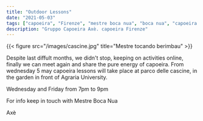 ```yaml
---
title: "Outdoor Lessons"
date: "2021-05-03"
tags: ["capoeira", "Firenze", "mestre boca nua", "boca nua", "capoeira axè"]
description: "Gruppo Capoeira Axè. capoeira Firenze"
---
```


{{< figure src="/images/cascine.jpg" title="Mestre tocando berimbau" >}}

Despite last diffult months, we didn't stop, keeping on activities online,
finally we can meet again and share the pure energy of capoeira.
From wednesday 5 may capoeira lessons will take place at parco delle cascine, in the garden 
in front of Agraria University.

Wednesday and Friday from 7pm to 9pm 

For info keep in touch with Mestre Boca Nua

Axè
